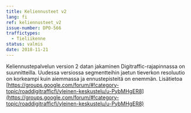 ```yaml
---
title: Keliennusteet v2
lang: fi
ref: keliennusteet_v2
issue-number: DPO-566
traffictypes:
  - Tieliikenne
status: valmis
date: 2018-11-21
---
```


Keliennustepalvelun version 2 datan jakaminen Digitraffic-rajapinnassa on
suunnitteilla. Uudessa versiossa segmentteihin jaetun tieverkon resoluutio on
korkeampi kuin aiemmassa ja ennustepisteitä on enemmän. Lisätietoa
[https://groups.google.com/forum/#!category-topic/roaddigitrafficfi/yleinen-keskustelu/u-PybMHgER8](https://groups.google.com/forum/#!category-topic/roaddigitrafficfi/yleinen-keskustelu/u-PybMHgER8)
